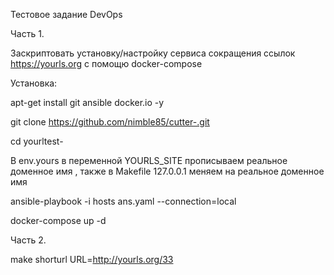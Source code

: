 Тестовое задание DevOps

Часть 1.

Заскриптовать установку/настройку сервиса сокращения ссылок https://yourls.org с помощю docker-compose

Установка:

apt-get install git ansible docker.io -y

git clone https://github.com/nimble85/cutter-.git

cd yourltest-

В env.yours в переменной YOURLS_SITE прописываем реальное доменное имя , также в Makefile 127.0.0.1 меняем на реальное доменное имя

ansible-playbook -i hosts ans.yaml --connection=local

docker-compose up -d

Часть 2.

make shorturl URL=http://yourls.org/33
